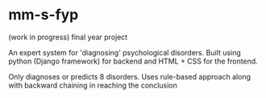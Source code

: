 # mm-s-fyp
(work in progress) final year project 

An expert system for 'diagnosing' psychological disorders. 
Built using python (Django framework) for backend and HTML + CSS for the frontend.

Only diagnoses or predicts 8 disorders.
Uses rule-based approach along with backward chaining in reaching the conclusion
